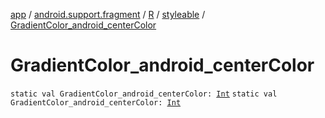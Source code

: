 [app](../../../index.md) / [android.support.fragment](../../index.md) / [R](../index.md) / [styleable](index.md) / [GradientColor_android_centerColor](./-gradient-color_android_center-color.md)

# GradientColor_android_centerColor

`static val GradientColor_android_centerColor: `[`Int`](https://kotlinlang.org/api/latest/jvm/stdlib/kotlin/-int/index.html)
`static val GradientColor_android_centerColor: `[`Int`](https://kotlinlang.org/api/latest/jvm/stdlib/kotlin/-int/index.html)